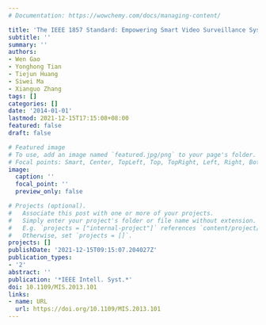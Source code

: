 ```yaml
---
# Documentation: https://wowchemy.com/docs/managing-content/

title: 'The IEEE 1857 Standard: Empowering Smart Video Surveillance Systems'
subtitle: ''
summary: ''
authors:
- Wen Gao
- Yonghong Tian
- Tiejun Huang
- Siwei Ma
- Xianguo Zhang
tags: []
categories: []
date: '2014-01-01'
lastmod: 2021-12-15T17:15:08+08:00
featured: false
draft: false

# Featured image
# To use, add an image named `featured.jpg/png` to your page's folder.
# Focal points: Smart, Center, TopLeft, Top, TopRight, Left, Right, BottomLeft, Bottom, BottomRight.
image:
  caption: ''
  focal_point: ''
  preview_only: false

# Projects (optional).
#   Associate this post with one or more of your projects.
#   Simply enter your project's folder or file name without extension.
#   E.g. `projects = ["internal-project"]` references `content/project/deep-learning/index.md`.
#   Otherwise, set `projects = []`.
projects: []
publishDate: '2021-12-15T09:15:07.204027Z'
publication_types:
- '2'
abstract: ''
publication: '*IEEE Intell. Syst.*'
doi: 10.1109/MIS.2013.101
links:
- name: URL
  url: https://doi.org/10.1109/MIS.2013.101
---
```

